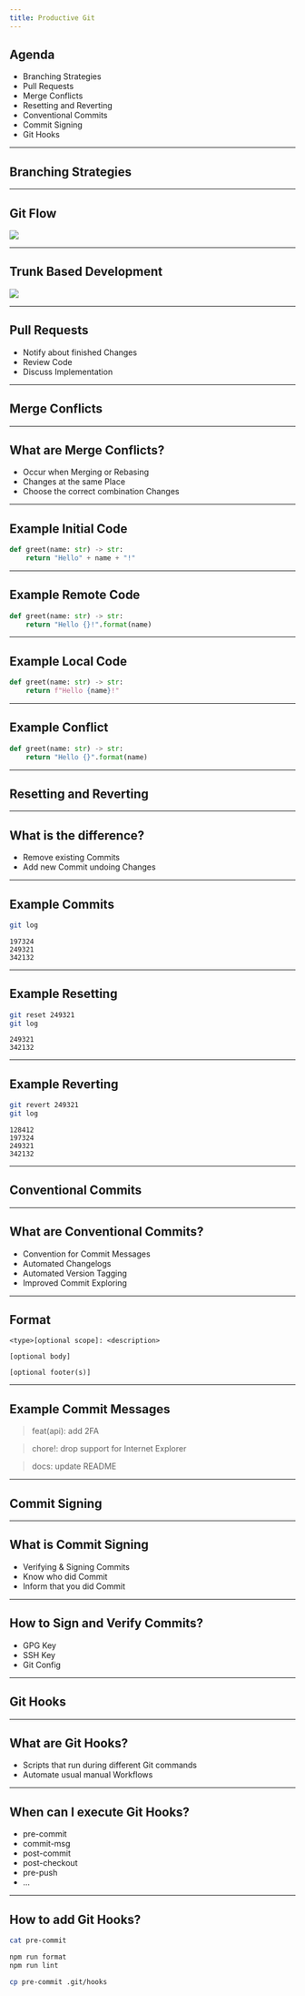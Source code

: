 ```yaml
---
title: Productive Git
---
```


## Agenda

- Branching Strategies
- Pull Requests
- Merge Conflicts
- Resetting and Reverting
- Conventional Commits
- Commit Signing
- Git Hooks

---

## Branching Strategies

---

## Git Flow

![](../assets/L05-git-flow.png)

---

## Trunk Based Development

![](../assets/L05-trunk-based-development.png)

---

## Pull Requests

- Notify about finished Changes
- Review Code
- Discuss Implementation 

---

## Merge Conflicts 

---

## What are Merge Conflicts?

- Occur when Merging or Rebasing
- Changes at the same Place
- Choose the correct combination Changes

---

## Example Initial Code

```python
def greet(name: str) -> str:
    return "Hello" + name + "!"
```

---

## Example Remote Code

```python
def greet(name: str) -> str:
    return "Hello {}!".format(name)
```

---

## Example Local Code

```python
def greet(name: str) -> str:
    return f"Hello {name}!"
```

---

## Example Conflict

```python
def greet(name: str) -> str:
    return "Hello {}".format(name)
```

---

## Resetting and Reverting

---

## What is the difference?

- Remove existing Commits
- Add new Commit undoing Changes

---

## Example Commits

```bash
git log
```

```
197324
249321
342132
```

---

## Example Resetting

```bash
git reset 249321
git log
```

```
249321
342132

```

---

## Example Reverting

```bash
git revert 249321
git log
```

```
128412
197324
249321
342132
```

---

## Conventional Commits

---

## What are Conventional Commits?

- Convention for Commit Messages
- Automated Changelogs
- Automated Version Tagging
- Improved Commit Exploring

---

## Format

```
<type>[optional scope]: <description>

[optional body]

[optional footer(s)]
```

---

## Example Commit Messages

> feat(api): add 2FA

> chore!: drop support for Internet Explorer 

> docs: update README

---

## Commit Signing

---

## What is Commit Signing

- Verifying & Signing Commits
- Know who did Commit 
- Inform that you did Commit

---

## How to Sign and Verify Commits?

- GPG Key
- SSH Key
- Git Config

---

## Git Hooks

---

## What are Git Hooks?

- Scripts that run during different Git commands
- Automate usual manual Workflows

---

## When can I execute Git Hooks?

- pre-commit
- commit-msg
- post-commit
- post-checkout
- pre-push
- ...

---

## How to add Git Hooks?

```bash
cat pre-commit
```

```bash
npm run format
npm run lint
```

```bash
cp pre-commit .git/hooks
```
